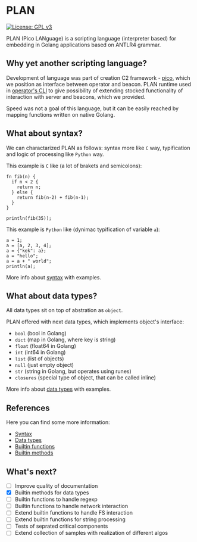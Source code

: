 # PLAN

[![License: GPL v3](https://img.shields.io/badge/License-GPLv3-blue.svg)](https://www.gnu.org/licenses/gpl-3.0)

PLAN (Pico LANguage) is a scripting language (interpreter based) for embedding in Golang applications based on ANTLR4 grammar.

## Why yet another scripting language?

Development of language was part of creation C2 framework - [pico](https://github.com/PicoTools/pico), which we position as interface between operator and beacon. PLAN runtime used in [operator's CLI](https://github.com/PicoTools/pico-cli) to give possibility of extending stocked functionality of interaction with server and beacons, which we provided.

Speed was not a goal of this language, but it can be easily reached by mapping functions written on native Golang.

## What about syntax?

We can charactarized PLAN as follows: syntax more like `C` way, typification and logic of processing like `Python` way. 

This example is `C` like (a lot of brakets and semicolons):
```
fn fib(n) {
  if n < 2 {
    return n;
  } else {
    return fib(n-2) + fib(n-1);
  }
}

println(fib(35));
```

This example is `Python` like (dynimac typification of variable `a`):
```
a = 1;
a = [a, 2, 3, 4];
a = {"kek": a};
a = "hello";
a = a + " world";
println(a);
```

More info about [syntax](docs/syntax.md) with examples.

## What about data types?

All data types sit on top of abstration as `object`.

PLAN offered with next data types, which implements object's interface:
- `bool` (bool in Golang)
- `dict` (map in Golang, where key is string)
- `float` (float64 in Golang)
- `int` (int64 in Golang)
- `list` (list of objects)
- `null` (just empty object)
- `str` (string in Golang, but operates using runes)
- `closures` (special type of object, that can be called inline)

More info about [data types](docs/data_types.md) with examples.

## References

Here you can find some more information:
- [Syntax](docs/syntax.md)
- [Data types](docs/data_types.md)
- [Builtin functions](docs/builtin_functions.md)
- [Builtin methods](docs/builtin_methods.md)

## What's next?

- [ ] Improve quality of documentation
- [x] Builtin methods for data types
- [ ] Builtin functions to handle regexp
- [ ] Builtin functions to handle network interaction
- [ ] Extend builtin functions to handle FS interaction
- [ ] Extend builtin functions for string processing
- [ ] Tests of seprated critical components
- [ ] Extend collection of samples with realization of different algos

